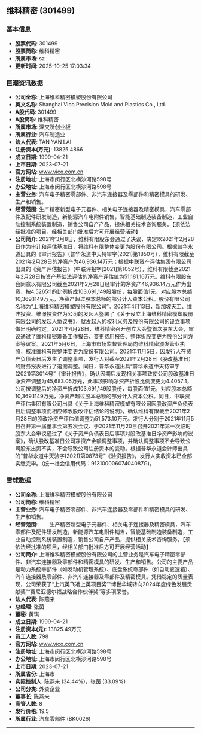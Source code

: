 ## 维科精密 (301499)

### 基本信息

- **股票代码**: 301499
- **股票简称**: 维科精密
- **所属市场**: sz
- **更新时间**: 2025-10-25 17:03:34

### 巨潮资讯数据

- **公司全称**: 上海维科精密模塑股份有限公司
- **英文名称**: Shanghai Vico Precision Mold and Plastics Co., Ltd.
- **A股代码**: 301499
- **A股简称**: 维科精密
- **所属市场**: 深交所创业板
- **所属行业**: 汽车制造业
- **法人代表**: TAN YAN LAI
- **注册资本(万元)**: 13825.4866
- **成立日期**: 1999-04-21
- **上市日期**: 2023-07-21
- **官方网站**: www.vico.com.cn
- **注册地址**: 上海市闵行区北横沙河路598号
- **办公地址**: 上海市闵行区北横沙河路598号
- **主营业务**: 汽车电子精密零部件、非汽车连接器及零部件和精密模具的研发、生产和销售。
- **经营范围**: 生产精密新型电子元器件、相关电子连接器及精密模具，汽车零部件及配件研发制造，新能源汽车电附件销售，智能基础制造装备制造，工业自动控制系统装置制造，销售公司自产产品，提供相关技术咨询服务。【须依法经批准的项目，经相关部门批准后方可开展经营活动】
- **公司简介**: 2021年3月8日，维科有限股东会通过了决议，决定以2021年2月28日作为审计和评估基准日，将维科有限整体变更为股份有限公司。根据普华永道出具的《审计报告》（普华永道中天特审字(2021)第1850号），维科有限截至2021年2月28日的净资产为46,936.14万元；根据中联资产评估集团有限公司出具的《资产评估报告》（中联评报字[2021]第1052号），维科有限截至2021年2月28日按资产基础法评估的净资产评估值为51,181.16万元。维科有限股东会同意以有限公司截至2021年2月28日经审计的净资产46,936.14万元作为出资，按4.5265:1的比例折成103,691,149股股份，每股面值1元，对应股本总额10,369.1149万元，净资产超过股本总额的部分计入资本公积。股份有限公司名称为“上海维科精密模塑股份有限公司”。2021年4月13日，新加坡天工、维沣投资、维澋投资作为公司的发起人签署了《关于设立上海维科精密模塑股份有限公司的发起人协议书》，就发起人的权利义务及股份有限公司的设立事项做出明确约定。2021年4月28日，维科精密召开创立大会暨首次股东大会，审议通过了维科精密筹备工作报告、变更费用报告、整体折股变更为股份公司方案等议案。2021年5月6日，上海市市场监督管理局向维科精密颁发营业执照，核准维科有限整体变更为股份有限公司。2021年11月5日，因发行人在资产负债表日后发生了调整事项，发行人对截至2021年2月28日（股改基准日）的财务报表进行了追溯调整。同日，普华永道出具“普华永道中天特审字(2021)第3014号”《审计报告》，确认因期后发现相关事项致使公司股改基准日净资产调整为45,683.05万元，此事项影响净资产折股比例变更为4.4057:1，公司按调整后的净资产折成103,691,149股股份，每股面值1元，对应股本总额10,369.1149万元，净资产超过股本总额的部分计入资本公积。同日，中联资产评估集团有限公司出具《关于上海维科精密模塑有限公司因股改资产负债表日后调整事项而相应修改股改评估结论的说明》，确认维科有限截至2021年2月28日的股改净资产评估值调整为51,573.10万元。发行人分别于2021年11月5日召开第一届董事会第五次会议、于2021年11月20日召开2021年第一次临时股东大会审议通过了《关于资产负债表日后事项对股改基准日净资产影响的议案》，确认股改基准日公司净资产金额调整事项，并确认调整事项不会导致公司股东出资不实，不会导致公司注册资本的变动。根据普华永道会计师出具的“普华永道中天验字(2021)第0873号”《验资报告》，发行人实收资本已全部实缴完毕。（统一社会信用代码：91310000607404087G)。

### 雪球数据

- **公司全称**: 上海维科精密模塑股份有限公司
- **公司简称**: 维科精密
- **主营业务**: 汽车电子精密零部件、非汽车连接器及零部件和精密模具的研发、生产和销售。
- **经营范围**: 　　生产精密新型电子元器件、相关电子连接器及精密模具，汽车零部件及配件研发制造，新能源汽车电附件销售，智能基础制造装备制造，工业自动控制系统装置制造，销售公司自产产品，提供相关技术咨询服务。【须依法经批准的项目，经相关部门批准后方可开展经营活动】
- **公司简介**: 上海维科精密模塑股份有限公司的主营业务是汽车电子精密零部件、非汽车连接器及零部件和精密模具的研发、生产和销售。公司的主要产品是动力系统零部件（如发动机管理系统）、底盘系统零部件（如自动变速箱）、汽车连接器及零部件、非汽车连接器及零部件及精密模具。凭借稳定的质量表现，公司荣获了“上汽英飞凌上英项目奖”“博世华域转向2024年度绿色发展贡献奖”“费尼亚德尔福战略合作伙伴奖”等多项荣誉。
- **法人代表**: 陈燕来
- **总经理**: 张茵
- **董秘**: 黄琪
- **成立日期**: 1999-04-21
- **注册资本(元)**: 13825.49万元
- **员工人数**: 798
- **官方网站**: www.vico.com.cn
- **注册地址**: 上海市闵行区北横沙河路598号
- **办公地址**: 上海市闵行区北横沙河路598号
- **上市日期**: 2023-07-21
- **所属省份**: 上海市
- **实际控制人**: 陈燕来 (34.44%)，张茵 (33.09%)
- **公司分类**: 外资企业
- **董事长**: 陈燕来
- **高管人数**: 8
- **发行价格**: 19.5
- **所属行业**: 汽车零部件 (BK0026)

---